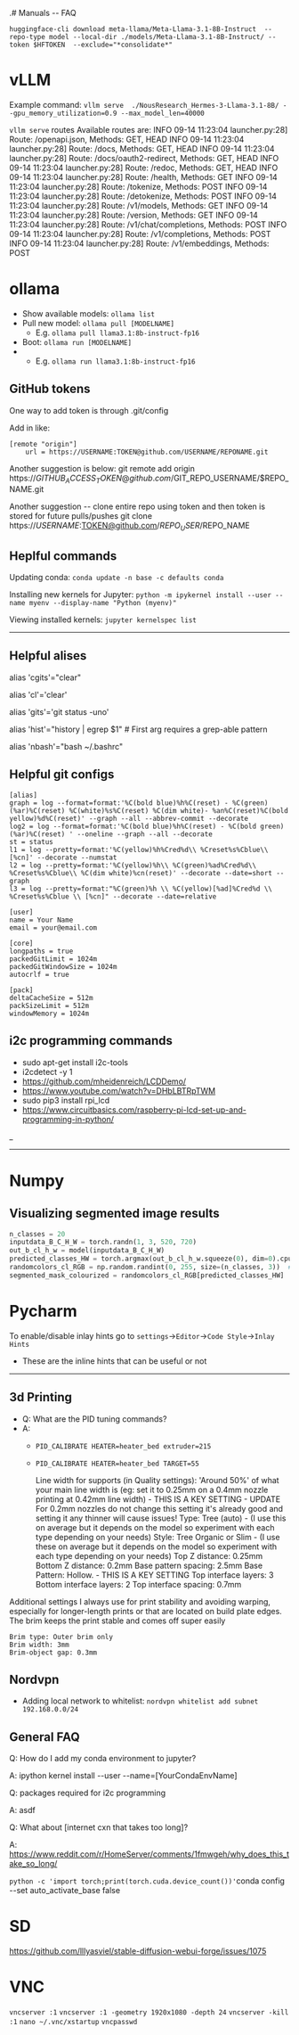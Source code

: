 .# Manuals -- FAQ


`huggingface-cli download meta-llama/Meta-Llama-3.1-8B-Instruct  --repo-type model --local-dir ./models/Meta-Llama-3.1-8B-Instruct/ --token $HFTOKEN  --exclude="*consolidate*"`


# vLLM
Example command: `vllm serve  ./NousResearch_Hermes-3-Llama-3.1-8B/ --gpu_memory_utilization=0.9 --max_model_len=40000`

`vllm serve` routes
Available routes are:
INFO 09-14 11:23:04 launcher.py:28] Route: /openapi.json, Methods: GET, HEAD
INFO 09-14 11:23:04 launcher.py:28] Route: /docs, Methods: GET, HEAD
INFO 09-14 11:23:04 launcher.py:28] Route: /docs/oauth2-redirect, Methods: GET, HEAD
INFO 09-14 11:23:04 launcher.py:28] Route: /redoc, Methods: GET, HEAD
INFO 09-14 11:23:04 launcher.py:28] Route: /health, Methods: GET
INFO 09-14 11:23:04 launcher.py:28] Route: /tokenize, Methods: POST
INFO 09-14 11:23:04 launcher.py:28] Route: /detokenize, Methods: POST
INFO 09-14 11:23:04 launcher.py:28] Route: /v1/models, Methods: GET
INFO 09-14 11:23:04 launcher.py:28] Route: /version, Methods: GET
INFO 09-14 11:23:04 launcher.py:28] Route: /v1/chat/completions, Methods: POST
INFO 09-14 11:23:04 launcher.py:28] Route: /v1/completions, Methods: POST
INFO 09-14 11:23:04 launcher.py:28] Route: /v1/embeddings, Methods: POST



# ollama
- Show available models: `ollama list`
- Pull new model: `ollama pull [MODELNAME]`
  - E.g. `ollama pull llama3.1:8b-instruct-fp16`
- Boot: `ollama run [MODELNAME]`
- - E.g. `ollama run llama3.1:8b-instruct-fp16`

## GitHub tokens
One way to add token is through .git/config

Add in like:

	[remote "origin"]
		url = https://USERNAME:TOKEN@github.com/USERNAME/REPONAME.git

Another suggestion is below:
git remote add origin https://$GITHUB_ACCESS_TOKEN@github.com/$GIT_REPO_USERNAME/$REPO_NAME.git

Another suggestion -- clone entire repo using token and then token is stored for future pulls/pushes
git clone https://$USERNAME:$TOKEN@github.com/$REPO_USER/$REPO_NAME

## Heplful commands

Updating conda: `conda update -n base -c defaults conda`

Installing new kernels for Jupyter: `python -m ipykernel install --user --name myenv --display-name "Python (myenv)"`

Viewing installed kernels: `jupyter kernelspec list`

---

## Helpful alises

alias 'cgits'="clear"

alias 'cl'='clear'

alias 'gits'='git status -uno'

alias 'hist'="history | egrep $1"  # First arg requires a grep-able pattern

alias 'nbash'="bash ~/.bashrc"



## Helpful git configs

	[alias]
	graph = log --format=format:'%C(bold blue)%h%C(reset) - %C(green)(%ar)%C(reset) %C(white)%s%C(reset) %C(dim white)- %an%C(reset)%C(bold yellow)%d%C(reset)' --graph --all --abbrev-commit --decorate
	log2 = log --format=format:'%C(bold blue)%h%C(reset) - %C(bold green)(%ar)%C(reset) ' --oneline --graph --all --decorate
	st = status
	l1 = log --pretty=format:'%C(yellow)%h%Cred%d\\ %Creset%s%Cblue\\ [%cn]' --decorate --numstat
	l2 = log --pretty=format:'%C(yellow)%h\\ %C(green)%ad%Cred%d\\ %Creset%s%Cblue\\ %C(dim white)%cn(reset)' --decorate --date=short --graph
	l3 = log --pretty=format:"%C(green)%h \\ %C(yellow)[%ad]%Cred%d \\ %Creset%s%Cblue \\ [%cn]" --decorate --date=relative

	[user]
	name = Your Name
	email = your@email.com

	[core]
	longpaths = true
	packedGitLimit = 1024m
	packedGitWindowSize = 1024m
	autocrlf = true

	[pack]
	deltaCacheSize = 512m
	packSizeLimit = 512m
	windowMemory = 1024m


## i2c programming commands

- sudo apt-get install i2c-tools
- i2cdetect -y 1
- https://github.com/mheidenreich/LCDDemo/
- https://www.youtube.com/watch?v=DHbLBTRpTWM
- sudo pip3 install rpi_lcd
- https://www.circuitbasics.com/raspberry-pi-lcd-set-up-and-programming-in-python/

_

---


# Numpy


## Visualizing segmented image results

```python
n_classes = 20
inputdata_B_C_H_W = torch.randn(1, 3, 520, 720)
out_b_cl_h_w = model(inputdata_B_C_H_W)
predicted_classes_HW = torch.argmax(out_b_cl_h_w.squeeze(0), dim=0).cpu().numpy()  # Shape (H,W) with class value at every idx
randomcolors_cl_RGB = np.random.randint(0, 255, size=(n_classes, 3))  # Shape (N_Classes, 3)
segmented_mask_colourized = randomcolors_cl_RGB[predicted_classes_HW]  # (CL, 3)[H,W]=>(H,W,3)
```

# Pycharm
To enable/disable inlay hints go to `settings`->`Editor`->`Code Style`->`Inlay Hints`
- These are the inline hints that can be useful or not


---


## 3d Printing

- Q: What are the PID tuning commands?
- A:
  - `PID_CALIBRATE HEATER=heater_bed extruder=215`
  - `PID_CALIBRATE HEATER=heater_bed TARGET=55`


    Line width for supports (in Quality settings): 'Around 50%' of what your main line width is (eg: set it to 0.25mm on a 0.4mm nozzle printing at 0.42mm line width) - THIS IS A KEY SETTING - UPDATE For 0.2mm nozzles do not change this setting it's already good and setting it any thinner will cause issues!
    Type: Tree (auto) - (I use this on average but it depends on the model so experiment with each type depending on your needs)
    Style: Tree Organic or Slim - (I use these on average but it depends on the model so experiment with each type depending on your needs)
    Top Z distance: 0.25mm
    Bottom Z distance: 0.2mm
    Base pattern spacing: 2.5mm
    Base Pattern: Hollow. - THIS IS A KEY SETTING
    Top interface layers: 3
    Bottom interface layers: 2
    Top interface spacing: 0.7mm

Additional settings I always use for print stability and avoiding warping, especially for longer-length prints or that are located on build plate edges. The brim keeps the print stable and comes off super easily

    Brim type: Outer brim only
    Brim width: 3mm
    Brim-object gap: 0.3mm


## Nordvpn

- Adding local network to whitelist: `nordvpn whitelist add subnet 192.168.0.0/24`

## General FAQ

Q: How do I add my conda environment to jupyter?

A: ipython kernel install --user --name=[YourCondaEnvName]


Q: packages required for i2c programming

A: asdf

Q: What about [internet cxn that takes too long]?

A: https://www.reddit.com/r/HomeServer/comments/1fmwgeh/why_does_this_take_so_long/



`python -c 'import torch;print(torch.cuda.device_count())'`conda config --set auto_activate_base false



# SD
https://github.com/lllyasviel/stable-diffusion-webui-forge/issues/1075


# VNC
`vncserver :1`
`vncserver :1 -geometry 1920x1080 -depth 24`
`vncserver -kill :1`
`nano ~/.vnc/xstartup`
`vncpasswd`
